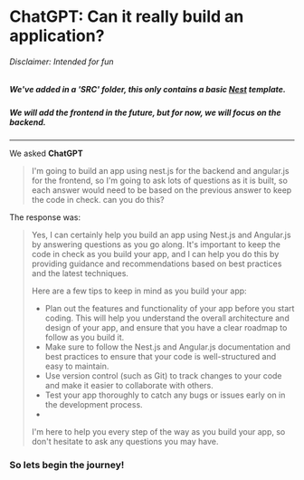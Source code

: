 # ChatGPT: Can it really build an application?
###### Disclaimer: Intended for fun
##### We've added in a 'SRC' folder, this only contains a basic [Nest](https://nestjs.com/) template.
##### We will add the frontend in the future, but for now, we will focus on the backend.

---------------------------------------------

We asked **ChatGPT**


> I'm going to build an app using nest.js for the backend and angular.js for the frontend, 
so I'm going to ask lots of questions as it is built, so each answer would need to be based 
on the previous answer to keep the code in check. can you do this?

The response was:
> Yes, I can certainly help you build an app using Nest.js and Angular.js by answering questions as you go along. 
> It's important to keep the code in check as you build your app, and I can help you do this by providing guidance 
> and recommendations based on best practices and the latest techniques.
> 
> Here are a few tips to keep in mind as you build your app:
>
> - Plan out the features and functionality of your app before you start coding. This will help you understand the overall architecture and design of your app, and ensure that you have a clear roadmap to follow as you build it.
> - Make sure to follow the Nest.js and Angular.js documentation and best practices to ensure that your code is well-structured and easy to maintain.
> - Use version control (such as Git) to track changes to your code and make it easier to collaborate with others.
> - Test your app thoroughly to catch any bugs or issues early on in the development process.
> - 
> I'm here to help you every step of the way as you build your app, so don't hesitate to ask any questions you may have.

### So lets begin the journey!
